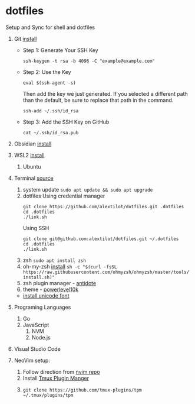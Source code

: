 # dotfiles

Setup and Sync for shell and dotfiles

1. Git [install](https://git-scm.com/downloads)

   - Step 1: Generate Your SSH Key
     ```shell
     ssh-keygen -t rsa -b 4096 -C "example@example.com"
     ```
   - Step 2: Use the Key

     ```shell
     eval $(ssh-agent -s)
     ```

     Then add the key we just generated. If you selected a different path than the default, be sure to replace that path in the command.

     ```shell
     ssh-add ~/.ssh/id_rsa
     ```

   - Step 3: Add the SSH Key on GitHub

     ```shell
     cat ~/.ssh/id_rsa.pub
     ```

2. Obsidian [install](https://obsidian.md/download)
3. WSL2 [install](https://learn.microsoft.com/en-us/windows/wsl/install)
   1. Ubuntu
4. Terminal [source](https://dev.to/contactsunny/installing-zsh-and-oh-my-zsh-on-windows-11-with-wsl2-1p5i)
   1. system update `sudo apt update && sudo apt upgrade`
   2. dotfiles
      Using credential manager
      ```shell
      git clone https://github.com/alextilot/dotfiles.git .dotfiles
      cd .dotfiles
      ./link.sh
      ```
      Using SSH
      ```shell
      git clone git@github.com:alextilot/dotfiles.git ~/.dotfiles
      cd .dotfiles
      ./link.sh
      ```
   3. zsh `sudo apt install zsh`
   4. oh-my-zsh [install](https://ohmyz.sh/#install) `sh -c "$(curl -fsSL https://raw.githubusercontent.com/ohmyzsh/ohmyzsh/master/tools/install.sh)"`
   5. zsh plugin manager - [antidote](https://getantidote.github.io/install)
   6. theme - [powerlevel10k](https://github.com/romkatv/powerlevel10k)
   - [install unicode font](https://github.com/romkatv/powerlevel10k#meslo-nerd-font-patched-for-powerlevel10k)
5. Programing Languages
   1. Go
   2. JavaScript
      1. NVM
      2. Node.js
6. Visual Studio Code
7. NeoVim setup:
   1. Follow direction from [nvim repo](https://github.com/alextilot/kickstart.nvim)
   2. Install [Tmux Plugin Manger](https://github.com/tmux-plugins/tpm)
   3. ```shell 
      git clone https://github.com/tmux-plugins/tpm ~/.tmux/plugins/tpm
      ```
